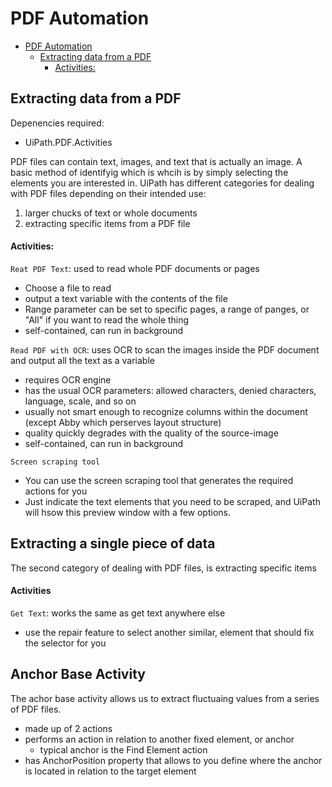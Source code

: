 # PDF Automation

<!-- @import "[TOC]" {cmd="toc" depthFrom=1 depthTo=6 orderedList=false} -->

<!-- code_chunk_output -->

- [PDF Automation](#pdf-automation)
  - [Extracting data from a PDF](#extracting-data-from-a-pdf)
      - [Activities:](#activities)

<!-- /code_chunk_output -->

## Extracting data from a PDF
Depenencies required:
- UiPath.PDF.Activities

PDF files can contain text, images, and text that is actually an image. A basic method of identifyig which is whcih is by simply selecting the elements you are interested in. UiPath has different categories for dealing with PDF files depending on their intended use:
1. larger chucks of text or whole documents
2. extracting specific items from a PDF file

#### Activities:
`Reat PDF Text`: used to read whole PDF documents or pages
- Choose a file to read
- output a text variable with the contents of the file
- Range parameter can be set to specific pages, a range of panges, or "All" if you want to read the whole thing
- self-contained, can run in background

`Read PDF with OCR`: uses OCR to scan the images inside the PDF document and output all the text as a variable
- requires OCR engine
- has the usual OCR parameters: allowed characters, denied characters, language, scale, and so on
- usually not smart enough to recognize columns within the document (except Abby which perserves layout structure)
- quality quickly degrades with the quality of the source-image
- self-contained, can run in background

`Screen scraping tool`
- You can use the screen scraping tool that generates the required actions for you
- Just indicate the text elements that you need to be scraped, and UiPath will hsow this preview window with a few options.

## Extracting a single piece of data
The second category of dealing with PDF files, is extracting specific items 

#### Activities
`Get Text`: works the same as get text anywhere else
- use the repair feature to select another similar, element that should fix the selector for you
  
## Anchor Base Activity
The achor base activity allows us to extract fluctuaing values from a series of PDF files.
- made up of 2 actions
- performs an action in relation to another fixed element, or anchor
  - typical anchor is the Find Element action
- has AnchorPosition property that allows to you define where the anchor is located in relation to the target element